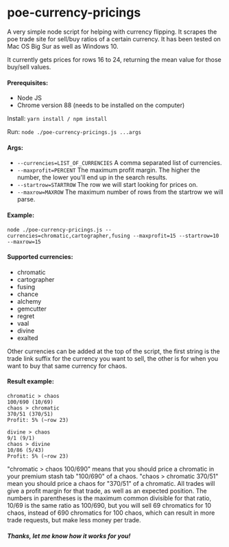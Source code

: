 # poe-currency-pricings

A very simple node script for helping with currency flipping. It scrapes the poe trade site for sell/buy ratios of a certain currency. It has been tested on Mac OS Big Sur as well as Windows 10.

It currently gets prices for rows 16 to 24, returning the mean value for those buy/sell values.

#### Prerequisites:
- Node JS
- Chrome version 88 (needs to be installed on the computer)

Install: `yarn install / npm install`

Run: `node ./poe-currency-pricings.js ...args`

#### Args:
- `--currencies=LIST_OF_CURRENCIES` A comma separated list of currencies.
- `--maxprofit=PERCENT` The maximum profit margin. The higher the number, the lower you'll end up in the search results.
- `--startrow=STARTROW` The row we will start looking for prices on.
- `--maxrow=MAXROW` The maximum number of rows from the startrow we will parse.

#### Example:
`node ./poe-currency-pricings.js --currencies=chromatic,cartographer,fusing --maxprofit=15 --startrow=10 --maxrow=15`

#### Supported currencies:
- chromatic
- cartographer
- fusing
- chance
- alchemy
- gemcutter
- regret
- vaal
- divine
- exalted

Other currencies can be added at the top of the script, the first string is the trade link suffix for the currency you want to sell, the other is for when you want to buy that same currency for chaos.

#### Result example:

```
chromatic > chaos
100/690 (10/69)
chaos > chromatic
370/51 (370/51)
Profit: 5% (~row 23)

divine > chaos
9/1 (9/1)
chaos > divine
10/86 (5/43)
Profit: 5% (~row 23)
```

"chromatic > chaos 100/690" means that you should price a chromatic in your premium stash tab "100/690" of a chaos. "chaos > chromatic 370/51" mean you should price a chaos for "370/51" of a chromatic. All trades will give a profit margin for that trade, as well as an expected position. The numbers in parentheses is the maximum common divisible for that ratio, 10/69 is the same ratio as 100/690, but you will sell 69 chromatics for 10 chaos, instead of 690 chromatics for 100 chaos, which can result in more trade requests, but make less money per trade.

##### Thanks, let me know how it works for you!
